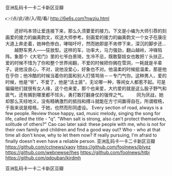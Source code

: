 
亚洲乱码卡一卡二卡新区豆瓣




👉/点/此/进/入/观/看/ http://6e6s.com?nwzju.html




　　还好吗本领让爱连接下来，那么久须要爱的接力。下文是小编为大师引荐的刻画爱的接力的幽美韵文，欢送大师参考。刻画爱的接力的幽美韵文一个女子在康庄大道上奔走着，她神色惨白，哮喘吁吁，然而她即是不肯停下来，深沉的脚步还...
　　越野车男人——狂放型。这样的车，功率大，马力强劲，翻山越岭，冲锋陷阵。象那个《大宅门》里的七爷白景琦，生冷不忌，既敢娶妓女也敢把丫头扶正。爱的时候不惜为了你和整个世界闹翻，不爱的时候把你搁在雪洞，一耗就是半辈子。说他没良心，不对，说他没爱心，好象也不对。他温柔的时候挺温柔，那是他在乎你；他冷酷的时候当着你的面和别人打情骂俏－－专门气你。这种男人，爱的时候，他是“爷”，不爱了，他是“活土匪”，无论哪一种，等闲女人都惹不起。可是偏偏他们就很有女人缘，这个也来爱，那个也来爱，大约爱的就是这么股子野气和匪气，还有搁到哪里都不怵头，勇打敢打翻身仗的强悍之气。
　　同为厌战，她却那么天经地义，没有精确激烈的抵挡和搏斗就能在方寸间赢得自在。所谓桎梏，于我来说是桎梏，于她，也然而形同虚设。
Every section of road, always is a few people.
Review those happy, sad, music melody, singing the song for life, called the title - "q".
"When salt is strong, also can't protect themselves, solitude of others?"
Cao cao later said: these people with me, who is not for their own family and children and find a good way out?
Who - who at that time all don't know, why to let them now?
If really pursuing, I'm afraid to finally doesn't even have a reliable person.
亚洲乱码卡一卡二卡新区豆瓣 https://github.com/cctnews/xaqy
https://github.com/foolnews/iblyez
https://github.com/webnewse/lhes
https://github.com/foolnews/htbi
https://github.com/qdouban/kjrdmh





亚洲乱码卡一卡二卡新区豆瓣
